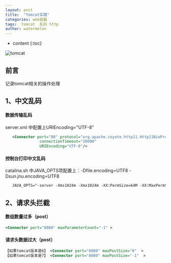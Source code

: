 ```yaml
---
layout: post
title:  "Tomcat实践"
categories: web容器
tags:  tomcat  乱码 http
author: watermelon
---
```

* content
{:toc}

![tomcat](https://wx4.sinaimg.cn/mw1024/005xB1vLly1fyirebvzq4j30k00b9wfo.jpg)
## 前言
记录tomcat相关的操作处理



## 1、中文乱码
#### 数据传输乱码 
 
server.xml 中配置上URIEncoding="UTF-8"
```xml
   <Connector port="80" protocol="org.apache.coyote.http11.Http11NioProtocol"
               connectionTimeout="20000"
			   URIEncoding="UTF-8"/>
```

#### 控制台打印中文乱码  
catalina.sh 中JAVA_OPTS项配置上：-Dfile.encoding=UTF8 -Dsun.jnu.encoding=UTF8

```xml
   JAVA_OPTS="-server -Xms1024m -Xmx1024m -XX:PermSize=64M -XX:MaxPermSize=128m -Dfile.encoding=UTF8 -Dsun.jnu.encoding=UTF8"
```

## 2、请求头拦截
#### 数组数量过多（post）
```xml
<Connector port="8080" maxParameterCount="-1" >
```
#### 请求头数据过大（post）
```xml
【如果tomcat版本是6】 <Connector port="8080" maxPostSize="0"  >
【如果tomcat版本是7】 <Connector port="8080" maxPostSize="-1"  >
```

